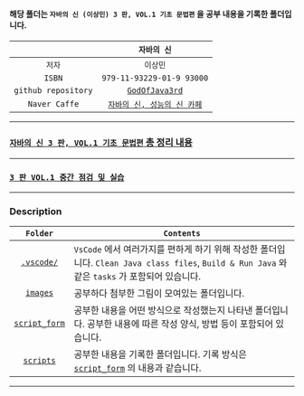 
#### 해당 폴더는 `자바의 신 (이상민) 3 판, VOL.1 기초 문법편` 을 공부 내용을 기록한 폴더입니다.

|   |`자바의 신`|
|:---:|:---:|
|`저자`|`이상민`|
|`ISBN`|`979-11-93229-01-9 93000`|
|`github repository`|[`GodOfJava3rd`](https://github.com/godofjava/GodOfJava3rd)|
|`Naver Caffe`|[`자바의 신, 성능의 신 카페`](https://cafe.naver.com/godofjava)|


---

### [`자바의 신 3 판, VOL.1 기초 문법편` 총 정리 내용](./scripts/VOL_1_summary/README.md)

---

### [`3 판 VOL.1 중간 점검 및 실습`](./scripts/GOJ_mid_check/README.md)

---

### Description

|`Folder`|`Contents`|
|:---:|---|
|[`.vscode/`](./.vscode/)|`VsCode` 에서 여러가지를 편하게 하기 위해 작성한 폴더입니다. `Clean Java class files`, `Build & Run Java` 와 같은 `tasks` 가 포함되어 있습니다.|
|[`images`](./images/)|공부하다 첨부한 그림이 모여있는 폴더입니다.|
|[`script_form`](./script_form/)|공부한 내용을 어떤 방식으로 작성했는지 나타낸 폴더입니다. 공부한 내용에 따른 작성 양식, 방법 등이 포함되어 있습니다.|
|[`scripts`](./scripts/)|공부한 내용을 기록한 폴더입니다. 기록 방식은 [`script_form`](./script_form/) 의 내용과 같습니다.|

---
